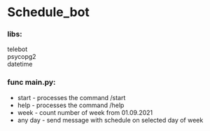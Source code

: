# Schedule_bot
### libs:
telebot\
psycopg2\
datetime

### func main.py:
*	start - processes the command /start
*	help - processes the command /help
*	week - count number of week from 01.09.2021
*	any day - send message with schedule on selected day of week 
